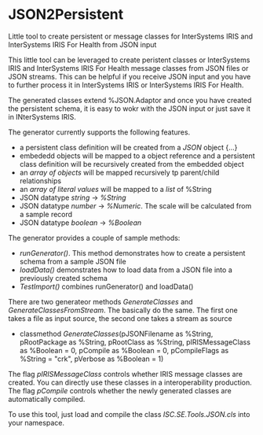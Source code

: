 # JSON2Persistent
Little tool to create persistent or message classes for InterSystems IRIS and InterSystems IRIS For Health from JSON input

This little tool can be leveraged to create peristent classes or InterSystems IRIS and InterSystems IRIS For Health message classes from JSON files or JSON streams.
This can be helpful if you receive JSON input and you have to further process it in InterSystems IRIS or InterSystems IRIS For Health.

The generated classes extend %JSON.Adaptor and once you have created the persistent schema, it is easy to wokr with the JSON input or just save it in INterSystems IRIS.

The generator currently supports the following features.

-	a persistent class definition will be created from a *JSON* object {…}
-	embededd objects will be mapped to a object reference and a persistent class definition will be recursively created from the embedded object
-	an *array of objects* will be mapped recursively tp parent/child relationships
-	an *array of literal values* will be mapped to a *list* of %String
-	JSON datatype *string* -> *%String*
-	JSON datatype *number* -> *%Numeric*. The scale will be calculated from a sample record
-	JSON datatype *boolean* -> *%Boolean*

The generator provides a couple of sample methods:
- *runGenerator()*. This method demonstrates how to create a persistent schema from a sample JSON file
- *loadData()* demonstrates how to load data from a JSON file into a previously created schema
- *TestImport()* combines runGenerator() and loadData()

There are two generateor methods *GenerateClasses* and *GenerateClassesFromStream*. The basically do the same. The first one takes a file as input source, the second one takes a stream as source

- classmethod *GenerateClasses*(pJSONFilename as %String, 
							pRootPackage as %String, 
							pRootClass as %String, 
							pIRISMessageClass as %Boolean = 0, 
							pCompile as %Boolean = 0, 
							pCompileFlags as %String = "crk", 
							pVerbose as %Boolean = 1)

The flag *pIRISMessageClass* controls whether IRIS message classes are created. You can directly use these classes in a interoperability production.
The flag *pCompile* controls whether the newly generated classes are automatically compiled.
							
To use this tool, just load and compile the class *ISC.SE.Tools.JSON.cls* into your namespace.							
